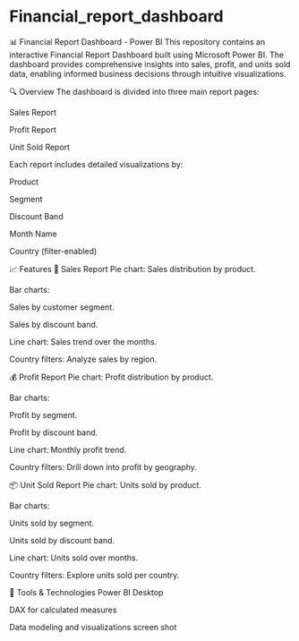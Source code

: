 # Financial_report_dashboard
📊 Financial Report Dashboard - Power BI
This repository contains an interactive Financial Report Dashboard built using Microsoft Power BI. The dashboard provides comprehensive insights into sales, profit, and units sold data, enabling informed business decisions through intuitive visualizations.

🔍 Overview
The dashboard is divided into three main report pages:

Sales Report

Profit Report

Unit Sold Report

Each report includes detailed visualizations by:

Product

Segment

Discount Band

Month Name

Country (filter-enabled)

📈 Features
📌 Sales Report
Pie chart: Sales distribution by product.

Bar charts:

Sales by customer segment.

Sales by discount band.

Line chart: Sales trend over the months.

Country filters: Analyze sales by region.

💰 Profit Report
Pie chart: Profit distribution by product.

Bar charts:

Profit by segment.

Profit by discount band.

Line chart: Monthly profit trend.

Country filters: Drill down into profit by geography.

📦 Unit Sold Report
Pie chart: Units sold by product.

Bar charts:

Units sold by segment.

Units sold by discount band.

Line chart: Units sold over months.

Country filters: Explore units sold per country.

🧰 Tools & Technologies
Power BI Desktop

DAX for calculated measures

Data modeling and visualizations
 screen shot
 
